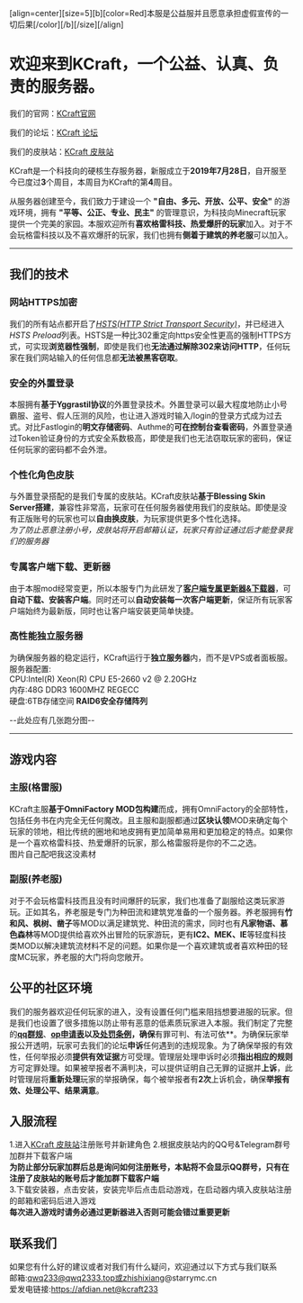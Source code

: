 [align=center][size=5][b][color=Red]本服是公益服并且愿意承担虚假宣传的一切后果[/color][/b][/size][/align]

# 欢迎来到KCraft，一个公益、认真、负责的服务器。

我们的官网：[KCraft官网](https://qwq2333.top)

我们的论坛：[KCraft 论坛](https://bbs.qwq2333.top)

我们的皮肤站：[KCraft 皮肤站](https://account.qwq2333.top)

KCraft是一个科技向的硬核生存服务器，新服成立于**2019年7月28日**，自开服至今已度过**3**个周目，本周目为KCraft的第**4**周目。

从服务器创建至今，我们致力于建设一个 **"自由、多元、开放、公平、安全"** 的游戏环境，拥有 **"平等、公正、专业、民主"** 的管理意识，为科技向Minecraft玩家提供一个完美的家园。本服欢迎所有**喜欢格雷科技、热爱爆肝的玩家**加入。对于不会玩格雷科技以及不喜欢爆肝的玩家，我们也拥有**侧着于建筑的养老服**可以加入。
***  
## 我们的技术
### 网站HTTPS加密
我们的所有站点都开启了[*HSTS(HTTP Strict Transport Security)*](https://zh.wikipedia.org/wiki/HTTP%E4%B8%A5%E6%A0%BC%E4%BC%A0%E8%BE%93%E5%AE%89%E5%85%A8)，并已经进入*HSTS Preload*列表。HSTS是一种比302重定向https安全性更高的强制HTTPS方式，可实现**浏览器性强制**，即使是我们也**无法通过解除302来访问HTTP**，任何玩家在我们网站输入的任何信息都**无法被黑客窃取**。
### 安全的外置登录
本服拥有**基于Yggrastil协议**的外置登录技术。外置登录可以最大程度地防止小号霸服、盗号、假人压测的风险，也让进入游戏时输入/login的登录方式成为过去式。对比Fastlogin的**明文存储密码**、Authme的**可在控制台查看密码**，外置登录通过Token验证身份的方式安全系数极高，即使是我们也无法窃取玩家的密码，保证任何玩家的密码都不会外泄。
### 个性化角色皮肤
与外置登录搭配的是我们专属的皮肤站。KCraft皮肤站**基于Blessing Skin Server搭建**，兼容性非常高，玩家可在任何服务器使用我们的皮肤站。即使是没有正版账号的玩家也可以**自由换皮肤**，为玩家提供更多个性化选择。  
_为了防止恶意注册小号，皮肤站将开启邮箱认证，玩家只有验证通过后才能登录我们的服务器_
### 专属客户端下载、更新器
由于本服mod经常变更，所以本服专门为此研发了[**客户端专属更新器&下载器**](https://github.com/qwq233/kcraft-updater)，可**自动下载、安装客户端**。同时还可以**自动安装每一次客户端更新**，保证所有玩家客户端始终为最新版，同时也让客户端安装更简单快捷。
### 高性能独立服务器
为确保服务器的稳定运行，KCraft运行于**独立服务器**内，而不是VPS或者面板服。  
服务器配置:  
CPU:Intel(R) Xeon(R) CPU E5-2660 v2 @ 2.20GHz  
内存:48G DDR3 1600MHZ REGECC  
硬盘:6TB存储空间 **RAID6安全存储阵列**  

--此处应有几张跑分图--  
***
## 游戏内容
### 主服(格雷服)
KCraft主服**基于OmniFactory MOD包构建**而成，拥有OmniFactory的全部特性，包括任务书在内完全无任何魔改。且主服和副服都通过**区块认领**MOD来确定每个玩家的领地，相比传统的圈地和地皮拥有更加简单易用和更加稳定的特点。如果你是一个喜欢格雷科技、热爱爆肝的玩家，那么格雷服将是你的不二之选。  
图片自己配吧我这没素材
### 副服(养老服)
对于不会玩格雷科技而且没有时间爆肝的玩家，我们也准备了副服给这类玩家游玩。正如其名，养老服是专门为种田流和建筑党准备的一个服务器。养老服拥有**竹和风、枫树、凿子**等MOD以满足建筑党、种田流的需求，同时也有**凡家物语、慕色森林**等MOD提供给喜欢外出冒险的玩家游玩，更有**IC2、MEK、IE**等轻度科技类MOD以解决建筑流材料不足的问题。如果你是一个喜欢建筑或者喜欢种田的轻度MC玩家，养老服的大门将向您敞开。
## 公平的社区环境
我们的服务器欢迎任何玩家的进入，没有设置任何门槛来阻挡想要进服的玩家。但是我们也设置了很多措施以防止带有恶意的低素质玩家进入本服。我们制定了完整的[**qq群规**](https://github.com/qwq233/Group-Eula)、[**op申请表**](https://docs.qq.com/doc/DRFd5S3JIeVZwTVlQ)**以及[**处罚条例**](https://github.com/qwq233/Group-Eula/blob/master/BanRule.md)，确保**有罪可判、有法可依**。为确保玩家举报公开透明，玩家可去我们的论坛**申诉**任何遇到的违规现象。为了确保举报的有效性，任何举报必须**提供有效证据**方可受理。管理层处理申诉时必须**指出相应的规则**方可定罪处理。如果被举报者不满判决，可以提供证明自己无罪的证据并**上诉**，此时管理层将**重新处理**玩家的举报确保，每个被举报者有**2次**上诉机会，确保**举报有效、处理公平、结果满意**。
## 入服流程<br />
1.进入[KCraft 皮肤站](https://account.qwq2333.top)注册账号并新建角色
2.根据皮肤站内的QQ号&Telegram群号加群并下载客户端  
**为防止部分玩家加群后总是询问如何注册账号，本贴将不会显示QQ群号，只有在注册了皮肤站的账号后才能加群下载客户端**  
3.下载安装器，点击安装，安装完毕后点击启动游戏，在启动器内填入皮肤站注册的邮箱和密码后进入游戏  
**每次进入游戏时请务必通过更新器进入否则可能会错过重要更新**  
## 联系我们
如果您有什么好的建议或者对我们有什么疑问，欢迎通过以下方式与我们联系  
邮箱:qwq233@qwq2333.top或zhishixiang@starrymc.cn  
爱发电链接:https://afdian.net@kcraft233

